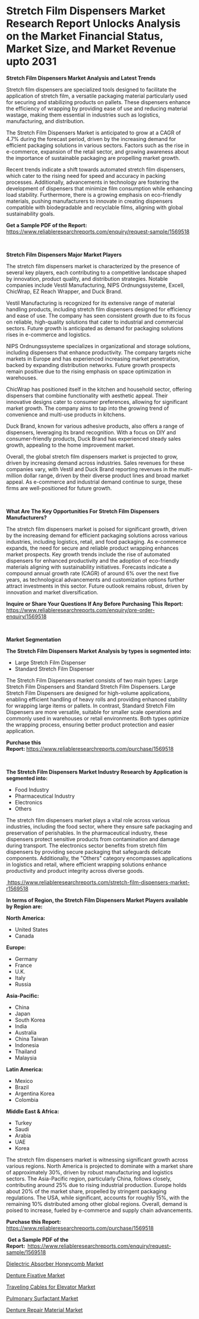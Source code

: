 <p><h1>Stretch Film Dispensers Market Research Report Unlocks Analysis on the Market Financial Status, Market Size, and Market Revenue upto 2031</h1></p><p><strong>Stretch Film Dispensers Market Analysis and Latest Trends</strong></p>
<p><p>Stretch film dispensers are specialized tools designed to facilitate the application of stretch film, a versatile packaging material particularly used for securing and stabilizing products on pallets. These dispensers enhance the efficiency of wrapping by providing ease of use and reducing material wastage, making them essential in industries such as logistics, manufacturing, and distribution.</p><p>The Stretch Film Dispensers Market is anticipated to grow at a CAGR of 4.7% during the forecast period, driven by the increasing demand for efficient packaging solutions in various sectors. Factors such as the rise in e-commerce, expansion of the retail sector, and growing awareness about the importance of sustainable packaging are propelling market growth. </p><p>Recent trends indicate a shift towards automated stretch film dispensers, which cater to the rising need for speed and accuracy in packing processes. Additionally, advancements in technology are fostering the development of dispensers that minimize film consumption while enhancing load stability. Furthermore, there is a growing emphasis on eco-friendly materials, pushing manufacturers to innovate in creating dispensers compatible with biodegradable and recyclable films, aligning with global sustainability goals.</p></p>
<p><strong>Get a Sample PDF of the Report:&nbsp;</strong> <a href="https://www.reliableresearchreports.com/enquiry/request-sample/1569518?utm_campaign=121&utm_medium=2&utm_source=Github&utm_content=ia&utm_term=29122024&utm_id=stretch-film-dispensers">https://www.reliableresearchreports.com/enquiry/request-sample/1569518</a></p>
<p>&nbsp;</p>
<p><strong>Stretch Film Dispensers Major Market Players</strong></p>
<p><p>The stretch film dispensers market is characterized by the presence of several key players, each contributing to a competitive landscape shaped by innovation, product quality, and distribution strategies. Notable companies include Vestil Manufacturing, NIPS Ordnungssysteme, Excell, ChicWrap, EZ Reach Wrapper, and Duck Brand.</p><p>Vestil Manufacturing is recognized for its extensive range of material handling products, including stretch film dispensers designed for efficiency and ease of use. The company has seen consistent growth due to its focus on reliable, high-quality solutions that cater to industrial and commercial sectors. Future growth is anticipated as demand for packaging solutions rises in e-commerce and logistics.</p><p>NIPS Ordnungssysteme specializes in organizational and storage solutions, including dispensers that enhance productivity. The company targets niche markets in Europe and has experienced increasing market penetration, backed by expanding distribution networks. Future growth prospects remain positive due to the rising emphasis on space optimization in warehouses.</p><p>ChicWrap has positioned itself in the kitchen and household sector, offering dispensers that combine functionality with aesthetic appeal. Their innovative designs cater to consumer preferences, allowing for significant market growth. The company aims to tap into the growing trend of convenience and multi-use products in kitchens.</p><p>Duck Brand, known for various adhesive products, also offers a range of dispensers, leveraging its brand recognition. With a focus on DIY and consumer-friendly products, Duck Brand has experienced steady sales growth, appealing to the home improvement market.</p><p>Overall, the global stretch film dispensers market is projected to grow, driven by increasing demand across industries. Sales revenues for these companies vary, with Vestil and Duck Brand reporting revenues in the multi-million dollar range, driven by their diverse product lines and broad market appeal. As e-commerce and industrial demand continue to surge, these firms are well-positioned for future growth.</p></p>
<p>&nbsp;</p>
<p><strong>What Are The Key Opportunities For Stretch Film Dispensers Manufacturers?</strong></p>
<p><p>The stretch film dispensers market is poised for significant growth, driven by the increasing demand for efficient packaging solutions across various industries, including logistics, retail, and food packaging. As e-commerce expands, the need for secure and reliable product wrapping enhances market prospects. Key growth trends include the rise of automated dispensers for enhanced productivity and the adoption of eco-friendly materials aligning with sustainability initiatives. Forecasts indicate a compound annual growth rate (CAGR) of around 6% over the next five years, as technological advancements and customization options further attract investments in this sector. Future outlook remains robust, driven by innovation and market diversification.</p></p>
<p><strong>Inquire or Share Your Questions If Any Before Purchasing This Report:</strong> <a href="https://www.reliableresearchreports.com/enquiry/pre-order-enquiry/1569518?utm_campaign=121&utm_medium=2&utm_source=Github&utm_content=ia&utm_term=29122024&utm_id=stretch-film-dispensers">https://www.reliableresearchreports.com/enquiry/pre-order-enquiry/1569518</a></p>
<p>&nbsp;</p>
<p><strong>Market Segmentation</strong></p>
<p><strong>The Stretch Film Dispensers Market Analysis by types is segmented into:</strong></p>
<p><ul><li>Large Stretch Film Dispenser</li><li>Standard Stretch Film Dispenser</li></ul></p>
<p><p>The Stretch Film Dispensers market consists of two main types: Large Stretch Film Dispensers and Standard Stretch Film Dispensers. Large Stretch Film Dispensers are designed for high-volume applications, enabling efficient handling of heavy rolls and providing enhanced stability for wrapping large items or pallets. In contrast, Standard Stretch Film Dispensers are more versatile, suitable for smaller scale operations and commonly used in warehouses or retail environments. Both types optimize the wrapping process, ensuring better product protection and easier application.</p></p>
<p><strong>Purchase this Report:&nbsp;</strong><a href="https://www.reliableresearchreports.com/purchase/1569518?utm_campaign=121&utm_medium=2&utm_source=Github&utm_content=ia&utm_term=29122024&utm_id=stretch-film-dispensers">https://www.reliableresearchreports.com/purchase/1569518</a></p>
<p>&nbsp;</p>
<p><strong>The Stretch Film Dispensers Market Industry Research by Application is segmented into:</strong></p>
<p><ul><li>Food Industry</li><li>Pharmaceutical Industry</li><li>Electronics</li><li>Others</li></ul></p>
<p><p>The stretch film dispensers market plays a vital role across various industries, including the food sector, where they ensure safe packaging and preservation of perishables. In the pharmaceutical industry, these dispensers protect sensitive products from contamination and damage during transport. The electronics sector benefits from stretch film dispensers by providing secure packaging that safeguards delicate components. Additionally, the "Others" category encompasses applications in logistics and retail, where efficient wrapping solutions enhance productivity and product integrity across diverse goods.</p></p>
<p><a href="https://www.reliableresearchreports.com/stretch-film-dispensers-market-r1569518?utm_campaign=121&utm_medium=2&utm_source=Github&utm_content=ia&utm_term=29122024&utm_id=stretch-film-dispensers">&nbsp;https://www.reliableresearchreports.com/stretch-film-dispensers-market-r1569518</a></p>
<p><strong>In terms of Region, the Stretch Film Dispensers Market Players available by Region are:</strong></p>
<p>
    <p> <strong> North America: </strong>
        <ul>
            <li>United States</li>
            <li>Canada</li>
        </ul>
        </p> 
    <p> <strong> Europe: </strong>
        <ul>
            <li>Germany</li>
            <li>France</li>
            <li>U.K.</li>
            <li>Italy</li>
            <li>Russia</li>
        </ul>
        </p> 
    <p> <strong> Asia-Pacific: </strong>
        <ul>
            <li>China</li>
            <li>Japan</li>
            <li>South Korea</li>
            <li>India</li>
            <li>Australia</li>
            <li>China Taiwan</li>
            <li>Indonesia</li>
            <li>Thailand</li>
            <li>Malaysia</li>
        </ul>
        </p> 
    <p> <strong> Latin America: </strong>
        <ul>
            <li>Mexico</li>
            <li>Brazil</li>
            <li>Argentina Korea</li>
            <li>Colombia</li>
        </ul>
        </p> 
    <p> <strong> Middle East & Africa: </strong>
        <ul>
            <li>Turkey</li>
            <li>Saudi</li>
            <li>Arabia</li>
            <li>UAE</li>
            <li>Korea</li>
        </ul>
    </p>
    </p>
<p><p>The stretch film dispensers market is witnessing significant growth across various regions. North America is projected to dominate with a market share of approximately 30%, driven by robust manufacturing and logistics sectors. The Asia-Pacific region, particularly China, follows closely, contributing around 25% due to rising industrial production. Europe holds about 20% of the market share, propelled by stringent packaging regulations. The USA, while significant, accounts for roughly 15%, with the remaining 10% distributed among other global regions. Overall, demand is poised to increase, fueled by e-commerce and supply chain advancements.</p></p>
<p><strong>Purchase this Report: </strong><a href="https://www.reliableresearchreports.com/purchase/1569518?utm_campaign=121&utm_medium=2&utm_source=Github&utm_content=ia&utm_term=29122024&utm_id=stretch-film-dispensers">https://www.reliableresearchreports.com/purchase/1569518</a></p>
<p>&nbsp;<strong>Get a Sample PDF of the Report:&nbsp;&nbsp;</strong><a href="https://www.reliableresearchreports.com/enquiry/request-sample/1569518?utm_campaign=121&utm_medium=2&utm_source=Github&utm_content=ia&utm_term=29122024&utm_id=stretch-film-dispensers">https://www.reliableresearchreports.com/enquiry/request-sample/1569518</a></p>
<p><strong></strong></p>
<p><p><a href="https://github.com/mauripalmi/Market-Research-Report-List-5/blob/main/dielectric-absorber-honeycomb-market.md?utm_campaign=121&utm_medium=2&utm_source=Github&utm_content=ia&utm_term=29122024&utm_id=stretch-film-dispensers">Dielectric Absorber Honeycomb Market</a></p><p><a href="https://github.com/sholympia197070/Market-Research-Report-List-1/blob/main/denture-fixative-market.md?utm_campaign=121&utm_medium=2&utm_source=Github&utm_content=ia&utm_term=29122024&utm_id=stretch-film-dispensers">Denture Fixative Market</a></p><p><a href="https://github.com/sca704osol/Market-Research-Report-List-1/blob/main/traveling-cables-for-elevator-market.md?utm_campaign=121&utm_medium=2&utm_source=Github&utm_content=ia&utm_term=29122024&utm_id=stretch-film-dispensers">Traveling Cables for Elevator Market</a></p><p><a href="https://github.com/janraimondo83/Market-Research-Report-List-1/blob/main/pulmonary-surfactant-market.md?utm_campaign=121&utm_medium=2&utm_source=Github&utm_content=ia&utm_term=29122024&utm_id=stretch-film-dispensers">Pulmonary Surfactant Market</a></p><p><a href="https://github.com/kbollin866/Market-Research-Report-List-1/blob/main/denture-repair-material-market.md?utm_campaign=121&utm_medium=2&utm_source=Github&utm_content=ia&utm_term=29122024&utm_id=stretch-film-dispensers">Denture Repair Material Market</a></p></p>